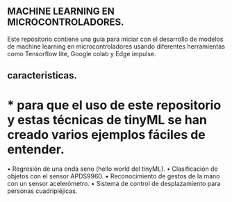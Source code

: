 ## MACHINE LEARNING  EN MICROCONTROLADORES.

Este repositorio contiene una guía para iniciar con el desarrollo de modelos de machine learning en microcontroladores usando diferentes herramientas como Tensorflow lite, Google colab y Edge impulse.

## caracteristicas.
# * para que el uso de este repositorio y estas técnicas de tinyML se han creado varios ejemplos fáciles de entender.
•	Regresión de una onda seno (hello world del tinyML).
•	Clasificación de objetos con el sensor APDS9960.
•	Reconocimiento de gestos de la mano con un sensor acelerómetro.
•	Sistema de control de desplazamiento para personas cuadripléjicas.


